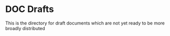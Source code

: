 # DOC Drafts

This is the directory for draft documents which 
are not yet ready to be more broadly distributed

